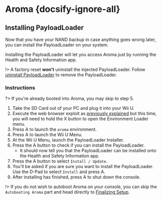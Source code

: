 # Aroma {docsify-ignore-all}

## Installing PayloadLoader

Now that you have your NAND backup in case anything goes wrong later, you can install the PayloadLoader on your system.

Installing the PayloadLoader will let you access Aroma just by running the Health and Safety Information app.

!> A factory reset **won't** uninstall the injected PayloadLoader. Follow [uninstall PayloadLoader](../../uninstall-payloadloader) to remove the PayloadLoader. 

### Instructions

?> If you're already booted into Aroma, you may skip to step 5.

1. Take the SD Card out of your PC and plug it into your Wii U.
1. Execute the web browser exploit as [previously explained](browser-exploit) but this time, you will need to hold the X button to open the Environment Loader menu.
1. Press A to launch the `aroma` environment.
1. Press A to launch the Wii U Menu.
1. At the Wii U Menu, launch the PayloadLoader Installer.
1. Press the A button to check if you can install the PayloadLoader.
    - It should now tell you that the PayloadLoader can be installed onto the Health and Safety Information app.
1. Press the A button to select `Install / Update`.
1. You'll be asked if you are sure you want to install the PayloadLoader. Use the D-Pad to select `Install` and press A.
1. After installing has finished, press A to shut down the console.

!> If you do not wish to autoboot Aroma on your console, you can skip the `Autobooting Aroma` part and head directly to [Finalizing Setup](finalizing-setup).
